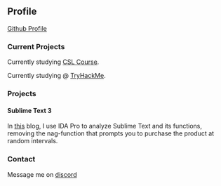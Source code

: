 ## Profile

[Github Profile](https://github.com/1504681)

### Current Projects

Currently studying [CSL Course](https://www.crackinglessons.com).

Currently studying @ [TryHackMe](https://tryhackme.com/p/KellytRE).


### Projects

#### Sublime Text 3

In [this](https://github.com/1504681/reverse_sublimetext) blog, I use IDA Pro to analyze Sublime Text and its functions, removing the nag-function that prompts you to purchase the product at random intervals.

### Contact

Message me on [discord](https://discord.com/users/623288393626812436)
